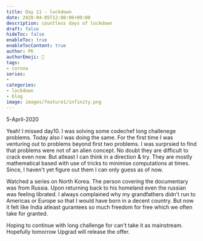 ```yaml
---
title: Day 11 - lockdown
date: 2020-04-05T12:00:06+09:00
description: countless days of lockdown
draft: false
hideToc: false
enableToc: true
enableTocContent: true
author: PK
authorEmoji: 🤖
tags:
- corona
series:
-
categories:
- lockdown
- blog
image: images/feature1/infinity.png
---
```


5-April-2020

Yeah! I missed day10. I was solving some codechef long challenege problems.
Today also I was doing the same. For the first time I was venturing out to problems beyond first two problems. I was surprsied to find that problems were not of an alien concept. No doubt they are difficult to crack even now. But atleast I can think in a direction & try. They are mostly mathematical based with use of tricks to minimise computations at times. Since, I haven't yet figure out them I can only guess as of now.

Watched a series on North Korea. The person covering the documentary was from Russia. Upon returning back to his homeland even the russian was feeling librated. I always complained why my grandfathers didn't run to Americas or Europe so that I would have born in a decent country. But now it felt like India atleast gurantees so much freedom for free which we often take for granted.

Hoping to continue with long challenge for can't take it as mainstream. Hopefully tomorrow Upgrad will release the offer.

